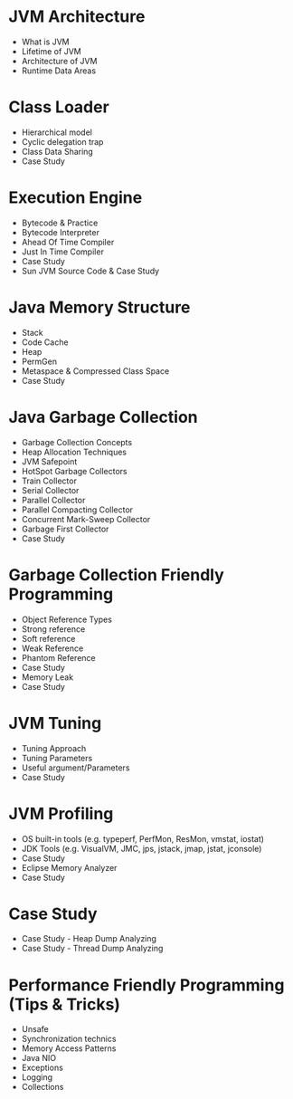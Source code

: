 # JVM Architecture
- What is JVM
- Lifetime of JVM
- Architecture of JVM
- Runtime Data Areas

# Class Loader
- Hierarchical model
- Cyclic delegation trap
- Class Data Sharing
- Case Study

# Execution Engine
- Bytecode & Practice
- Bytecode Interpreter
- Ahead Of Time Compiler
- Just In Time Compiler
- Case Study
- Sun JVM Source Code & Case Study

# Java Memory Structure
- Stack
- Code Cache
- Heap
- PermGen
- Metaspace & Compressed Class Space
- Case Study

# Java Garbage Collection
- Garbage Collection Concepts
- Heap Allocation Techniques
- JVM Safepoint
- HotSpot Garbage Collectors
- Train Collector
- Serial Collector
- Parallel Collector
- Parallel Compacting Collector
- Concurrent Mark-Sweep Collector
- Garbage First Collector
- Case Study

# Garbage Collection Friendly Programming
- Object Reference Types
- Strong reference
- Soft reference
- Weak Reference
- Phantom Reference
- Case Study
- Memory Leak
- Case Study

# JVM Tuning
- Tuning Approach
- Tuning Parameters
- Useful argument/Parameters 
- Case Study

# JVM Profiling
- OS built-in tools (e.g. typeperf, PerfMon, ResMon, vmstat, iostat)
- JDK Tools (e.g. VisualVM, JMC, jps, jstack, jmap, jstat, jconsole)
- Case Study
- Eclipse Memory Analyzer
- Case Study

# Case Study
- Case Study - Heap Dump Analyzing
- Case Study - Thread Dump Analyzing

# Performance Friendly Programming (Tips & Tricks)
- Unsafe
- Synchronization technics
- Memory Access Patterns
- Java NIO
- Exceptions
- Logging
- Collections
